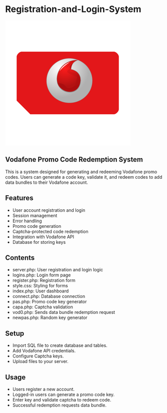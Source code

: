 # Registration-and-Login-System
![Alt text](img/voda.png)
## Vodafone Promo Code Redemption System
This is a system designed for generating and redeeming Vodafone promo codes. Users can generate a code key, validate it, and redeem codes to add data bundles to their Vodafone account.

## Features
* User account registration and login
* Session management
* Error handling
* Promo code generation
* Captcha-protected code redemption
* Integration with Vodafone API
* Database for storing keys
## Contents
* server.php: User registration and login logic
* logins.php: Login form page
* register.php: Registration form
* style.css: Styling for forms
* index.php: User dashboard
* connect.php: Database connection
* pas.php: Promo code key generator
* capa.php: Captcha validation
* vod0.php: Sends data bundle redemption request
* newpas.php: Random key generator
## Setup
* Import SQL file to create database and tables.
* Add Vodafone API credentials.
* Configure Captcha keys.
* Upload files to your server.
## Usage
* Users register a new account.
* Logged-in users can generate a promo code key.
* Enter key and validate captcha to redeem code.
* Successful redemption requests data bundle.
